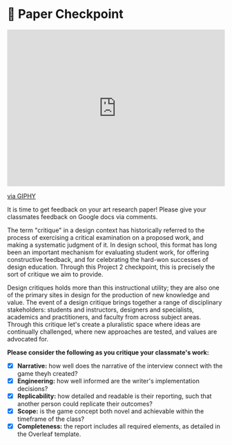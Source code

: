 # 📝 Paper Checkpoint

<div style="width:100%;height:0;padding-bottom:72%;position:relative;"><iframe src="https://giphy.com/embed/ny7UCd6JETnmE" width="100%" height="100%" style="position:absolute" frameBorder="0" class="giphy-embed" allowFullScreen></iframe></div><p><a href="https://giphy.com/gifs/internet-college-class-ny7UCd6JETnmE">via GIPHY</a></p>

It is time to get feedback on your art research paper! Please give your classmates feedback on Google docs via comments. 

The term "critique" in a design context has historically referred to the process of exercising a critical examination on a proposed work, and making a systematic judgment of it. In design school, this format has long been an important mechanism for evaluating student work, for offering constructive feedback, and for celebrating the hard-won successes of design education. Through this Project 2 checkpoint, this is precisely the sort of critique we aim to provide.

Design critiques holds more than this instructional utility; they are also one of the primary sites in design for the production of new knowledge and value. The event of a design
critique brings together a range of disciplinary stakeholders: students and instructors, designers and specialists, academics and practitioners, and faculty from across subject areas. Through this critique let's create a pluralistic space where ideas are continually challenged, where new approaches are tested, and values are advocated for.

**Please consider the following as you critique your classmate's work:**

- [x] **Narrative:** how well does the narrative of the interview connect with the game theyh created?
- [x] **Engineering:** how well informed are the writer's implementation decisions?
- [x] **Replicability:** how detailed and readable is their reporting, such that another person could replicate their outcomes?
- [x] **Scope:** is the game concept both novel and achievable within the timeframe of the class?
- [x] **Completeness:** the report includes all required elements, as detailed in the Overleaf template.